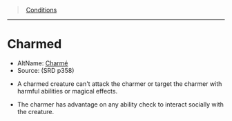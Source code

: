 ﻿---
!Generic
Id: conditions_vo.md#charmed
ParentLink: conditions_vo.md#conditions
Name: Charmed
ParentName: Conditions
NameLevel: 1
AltName: '[Charmé](hd_conditions_charme.md)'
Source: (SRD p358)
Attributes: {}
---
> [Conditions](srd_conditions.md)

---

# Charmed

- AltName: [Charmé](hd_conditions_charme.md)
- Source: (SRD p358)

* A charmed creature can't attack the charmer or target the charmer with harmful abilities or magical effects.

* The charmer has advantage on any ability check to interact socially with the creature.

